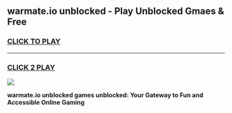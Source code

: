 
## warmate.io unblocked - Play Unblocked Gmaes & Free
<h3>
<a href="https://news.freeplayer.one?title=warmate.io_unblocked&ref=16F">CLICK TO PLAY</a></h3>
<hr>

<h3>
<a href="https://news.freeplayer.one?title=warmate.io_unblocked&ref=16F">CLICK 2 PLAY</a>
  
</h3>

<a href="https://news.freeplayer.one?title=warmate.io_unblocked&ref=16F/"><img src="https://clearcache.store/games.png"></a>


**warmate.io unblocked games unblocked: Your Gateway to Fun and Accessible Online Gaming**
